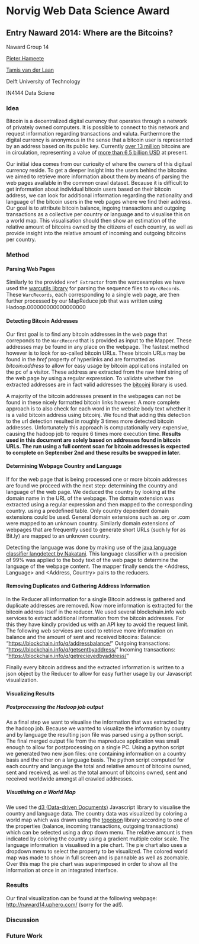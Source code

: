 # Norvig Web Data Science Award
## Entry Naward 2014: Where are the Bitcoins?

Naward Group 14

[Pieter Hameete](mailto:P.A.hameete@student.tudelft.nl)

[Tamis van der Laan](mailto:T.A.vanderLaan@student.tudelft.nl)

Delft University of Technology

IN4144 Data Sciene

### Idea

Bitcoin is a decentralized digital currency that operates through a network of privately owned computers. It is possible to connect to this network and request information regarding transactions and valuta. Furthermore the digital currency is anonymous in the sense that a bitcoin user is represented by an address based on its public key. Currently [over 13 million](https://blockchain.info/charts/total-bitcoins) bitcoins are in circulation, representing a value of [more than 6,5 billion USD](https://blockchain.info/charts/market-cap) at present. 

Our initial idea comes from our curiosity of where the owners of this digitual currency reside. To get a deeper insight into the users behind the bitcoins we aimed to retrieve more information about them by means of parsing the web pages available in the common crawl dataset. Because it is difficult to get information about individual bitcoin users based on their bitcoin address, we can look for additional information regarding the nationality and language of the bitcoin users in the web pages where we find their address. Our goal is to attribute bitcoin balance, ingoing transactions and outgoing transactions as a collective per country or language and to visualise this on a world map. This visualisation should then show an estimation of the relative amount of bitcoins owned by the citizens of each country, as well as provide insight into the relative amount of incoming and outgoing bitcoins per country.

### Method

#### Parsing Web Pages

Similarly to the provided `Href Extractor` from the warcexamples we have used the [warcutils library](https://github.com/norvigaward/warcutils) for parsing the sequence files to `WarcRecords`. These `WarcRecords`, each corresponding to a single web page, are then further processed by our MapReduce job that was written using Hadoop.000000000000000000

#### Detecting Bitcoin Addresses

Our first goal is to find any bitcoin addresses in the web page that correponds to the `WarcRecord` that is provided as input to the Mapper. These addresses may be found in any place on the webpage. The fastest method however is to look for so-called bitcoin URLs. These bitcoin URLs may be found in the _href_ property of hyperlinks and are formatted as _bitcoin:address_ to allow for easy usage by bitcoin applications installed on the pc of a visitor. These address are extracted from the raw html string of the web page by using a regular expression. To validate whether the extracted addresses are in fact valid addresses the [bitcoinj](http://code.google.com/p/bitcoinj/) library is used.

A majority of the bitcoin addresses present in the webpages can not be found in these nicely formatted bitcoin links however. A more complete  approach is to also check for each word in the website body text whether it is a valid bitcoin address using bitcoinj. We found that adding this detection to the url detection resulted in roughly 3 times more detected bitcoin addresses. Unfortunately this approach is computationally very expensive, causing the hadoop job to require 6 times more execution time. **Results used in this document are solely based on addresses found in bitcoin URLs. The run using a full content scan for bitcoin addresses is expected to complete on September 2nd and these results be swapped in later.**

#### Determining Webpage Country and Language

If for the web page that is being processed one or more bitcoin addresses are found we proceed with the next step: determining the country and language of the web page. We deduced the country by looking at the domain name in the URL of the webpage. The domain extension was extracted using a regular expression and then mapped to the corresponding country. using a predefined table. Only country dependent domain extensions could be used. General domain extensions such as .org or .com were mapped to an unknown country. Similarly domain extensions of webpages that are frequently used to generate short URLs (such ly for as Bit.ly) are mapped to an unknown country.

Detecting the language was done by making use of the [java language classifier langdetect by Nakatani](http://code.google.com/p/language-detection/). This language classifier with a precision of 99% was applied to the body text of the web page to determine the language of the webpage content. The mapper finally sends the <Address, Language> and <Address, Country> pairs to the reducers.

#### Removing Duplicates and Gathering Address Information

In the Reducer all information for a single Bitcoin address is gathered and duplicate addresses are removed. Now more information is extracted for the bitcoin address itself in the reducer. We used several blockchain.info web services to extract additional information from the bitcoin addresses. For this they have kindly provided us with an API key to avoid the request limit. The following web services are used to retrieve more information on balance and the amount of sent and received bitcoins:
Balance: “https://blockchain.info/q/addressbalance/<bitcoin address>” 
Outgoing transactions: “https://blockchain.info/q/getsentbyaddress/<bitcoin address>”
Incoming transactions: “https://blockchain.info/q/getrecievedbyaddress/<bitcoin address>”

Finally every bitcoin address and the extracted information is written to a json object by the Reducer to allow for easy further usage by our Javascript visualization. 

#### Visualizing Results

##### Postprocessing the Hadoop job output

As a final step we want to visualise the information that was extracted by the hadoop job. Because we wanted to visualize the information by country and by language the resulting json file was parsed using a python script. The final merged output file from the mapreduce application was small enough to allow for postprocessing on a single PC. Using a python script we generated two new json files: one containing information on a country basis and the other on a language basis. The python script computed for each country and language the total and relative amount of bitcoins owned, sent and received, as well as the total amount of bitcoins owned, sent and received worldwide amongst all crawled addresses.

##### Visualising on a World Map

We used the [d3 (Data-driven Documents)](http://d3js.org/) Javascript library to visualise the country and language data. The country data was visualized by coloring a world map which was drawn using the [topojson](https://github.com/mbostock/topojson) library according to one of the properties (balance, incoming transactions, outgoing transactions) which can be selected using a drop down menu. The relative amount is then indicated by coloring the country using a gradient multiple color scale. The language information is visualised in a pie chart. The pie chart also uses a dropdown menu to select the property to be visualized. The colored world map was made to show in full screen and is pannable as well as zoomable. Over this map the pie chart was superimposed in order to show all the information at once in an integrated interface.

### Results

Our final visualization can be found at the following webpage: http://naward14.uphero.com/ (sorry for the ad!).

### Discussion

### Future Work



